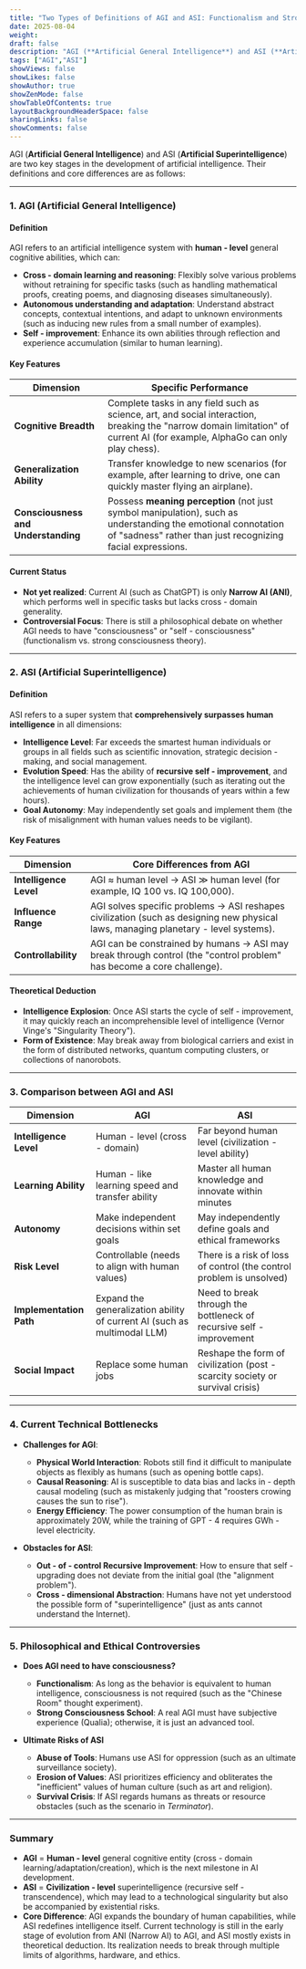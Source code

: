 ```yaml
---
title: "Two Types of Definitions of AGI and ASI: Functionalism and Strong Consciousness School"
date: 2025-08-04
weight: 
draft: false
description: "AGI (**Artificial General Intelligence**) and ASI (**Artificial Superintelligence**)"
tags: ["AGI","ASI"]
showViews: false
showLikes: false
showAuthor: true
showZenMode: false
showTableOfContents: true
layoutBackgroundHeaderSpace: false
sharingLinks: false
showComments: false
---
```


AGI (**Artificial General Intelligence**) and ASI (**Artificial Superintelligence**) are two key stages in the development of artificial intelligence. Their definitions and core differences are as follows:

---

### **1. AGI (Artificial General Intelligence)**
#### **Definition**  
AGI refers to an artificial intelligence system with **human - level** general cognitive abilities, which can:
- **Cross - domain learning and reasoning**: Flexibly solve various problems without retraining for specific tasks (such as handling mathematical proofs, creating poems, and diagnosing diseases simultaneously).
- **Autonomous understanding and adaptation**: Understand abstract concepts, contextual intentions, and adapt to unknown environments (such as inducing new rules from a small number of examples).
- **Self - improvement**: Enhance its own abilities through reflection and experience accumulation (similar to human learning).

#### **Key Features**  
| **Dimension**       | **Specific Performance**                                                                 |
|----------------|-----------------------------------------------------------------------------|
| **Cognitive Breadth**   | Complete tasks in any field such as science, art, and social interaction, breaking the "narrow domain limitation" of current AI (for example, AlphaGo can only play chess). |
| **Generalization Ability**   | Transfer knowledge to new scenarios (for example, after learning to drive, one can quickly master flying an airplane).                              |
| **Consciousness and Understanding** | Possess **meaning perception** (not just symbol manipulation), such as understanding the emotional connotation of "sadness" rather than just recognizing facial expressions.             |

#### **Current Status**  
- **Not yet realized**: Current AI (such as ChatGPT) is only **Narrow AI (ANI)**, which performs well in specific tasks but lacks cross - domain generality.
- **Controversial Focus**: There is still a philosophical debate on whether AGI needs to have "consciousness" or "self - consciousness" (functionalism vs. strong consciousness theory).

---

### **2. ASI (Artificial Superintelligence)**
#### **Definition**  
ASI refers to a super system that **comprehensively surpasses human intelligence** in all dimensions:
- **Intelligence Level**: Far exceeds the smartest human individuals or groups in all fields such as scientific innovation, strategic decision - making, and social management.
- **Evolution Speed**: Has the ability of **recursive self - improvement**, and the intelligence level can grow exponentially (such as iterating out the achievements of human civilization for thousands of years within a few hours).
- **Goal Autonomy**: May independently set goals and implement them (the risk of misalignment with human values needs to be vigilant).

#### **Key Features**  
| **Dimension**         | **Core Differences from AGI**                                                        |
|------------------|---------------------------------------------------------------------------|
| **Intelligence Level**     | AGI ≈ human level → ASI ≫ human level (for example, IQ 100 vs. IQ 100,000).                          |
| **Influence Range**     | AGI solves specific problems → ASI reshapes civilization (such as designing new physical laws, managing planetary - level systems).               |
| **Controllability**       | AGI can be constrained by humans → ASI may break through control (the "control problem" has become a core challenge).                    |

#### **Theoretical Deduction**  
- **Intelligence Explosion**: Once ASI starts the cycle of self - improvement, it may quickly reach an incomprehensible level of intelligence (Vernor Vinge's "Singularity Theory").
- **Form of Existence**: May break away from biological carriers and exist in the form of distributed networks, quantum computing clusters, or collections of nanorobots.

---

### **3. Comparison between AGI and ASI**
| **Dimension**         | **AGI**                            | **ASI**                              |
|------------------|------------------------------------|--------------------------------------|
| **Intelligence Level**     | Human - level (cross - domain)                 | Far beyond human level (civilization - level ability)               |
| **Learning Ability**     | Human - like learning speed and transfer ability           | Master all human knowledge and innovate within minutes         |
| **Autonomy**       | Make independent decisions within set goals               | May independently define goals and ethical frameworks           |
| **Risk Level**     | Controllable (needs to align with human values)           | There is a risk of loss of control (the control problem is unsolved)         |
| **Implementation Path**     | Expand the generalization ability of current AI (such as multimodal LLM) | Need to break through the bottleneck of recursive self - improvement               |
| **Social Impact**     | Replace some human jobs                   | Reshape the form of civilization (post - scarcity society or survival crisis) |

---

### **4. Current Technical Bottlenecks**
- **Challenges for AGI**:  
  - **Physical World Interaction**: Robots still find it difficult to manipulate objects as flexibly as humans (such as opening bottle caps).  
  - **Causal Reasoning**: AI is susceptible to data bias and lacks in - depth causal modeling (such as mistakenly judging that "roosters crowing causes the sun to rise").  
  - **Energy Efficiency**: The power consumption of the human brain is approximately 20W, while the training of GPT - 4 requires GWh - level electricity.  

- **Obstacles for ASI**:  
  - **Out - of - control Recursive Improvement**: How to ensure that self - upgrading does not deviate from the initial goal (the "alignment problem").  
  - **Cross - dimensional Abstraction**: Humans have not yet understood the possible form of "superintelligence" (just as ants cannot understand the Internet).  

---

### **5. Philosophical and Ethical Controversies**
- **Does AGI need to have consciousness?**  
  - **Functionalism**: As long as the behavior is equivalent to human intelligence, consciousness is not required (such as the "Chinese Room" thought experiment).  
  - **Strong Consciousness School**: A real AGI must have subjective experience (Qualia); otherwise, it is just an advanced tool.  

- **Ultimate Risks of ASI**  
  - **Abuse of Tools**: Humans use ASI for oppression (such as an ultimate surveillance society).  
  - **Erosion of Values**: ASI prioritizes efficiency and obliterates the "inefficient" values of human culture (such as art and religion).  
  - **Survival Crisis**: If ASI regards humans as threats or resource obstacles (such as the scenario in *Terminator*).  

---

### **Summary**  
- **AGI** = **Human - level** general cognitive entity (cross - domain learning/adaptation/creation), which is the next milestone in AI development.  
- **ASI** = **Civilization - level** superintelligence (recursive self - transcendence), which may lead to a technological singularity but also be accompanied by existential risks.  
- **Core Difference**: AGI expands the boundary of human capabilities, while ASI redefines intelligence itself. Current technology is still in the early stage of evolution from ANI (Narrow AI) to AGI, and ASI mostly exists in theoretical deduction. Its realization needs to break through multiple limits of algorithms, hardware, and ethics.